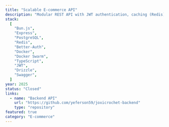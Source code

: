 ```yaml
---
title: "Scalable E-commerce API"
description: "Modular REST API with JWT authentication, caching (Redis), and github actions"
stack:
  [
    "Bun.js",
    "Express",
    "PostgreSQL",
    "Redis",
    "Better-Auth",
    "Docker",
    "Docker Swarm",
    "TypeScript",
    "JWT",
    "Drizzle",
    "Swagger",
  ]
year: 2025
status: "Closed"
links:
  - name: "Backend API"
    url: "https://github.com/yeferson59/joxicrochet-backend"
    type: "repository"
featured: true
category: "E-commerce"
---
```

